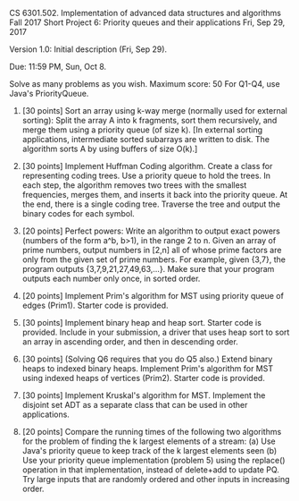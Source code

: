 
CS 6301.502. Implementation of advanced data structures and algorithms
Fall 2017
Short Project 6: Priority queues and their applications
Fri, Sep 29, 2017

Version 1.0: Initial description (Fri, Sep 29).

Due: 11:59 PM, Sun, Oct 8.

Solve as many problems as you wish.  Maximum score: 50
For Q1-Q4, use Java's PriorityQueue.

1. [30 points]
   Sort an array using k-way merge (normally used for external sorting):
   Split the array A into k fragments, sort them recursively, and merge them
   using a priority queue (of size k).
   [In external sorting applications, intermediate sorted subarrays are
    written to disk.  The algorithm sorts A by using buffers of size O(k).]

2. [30 points]
   Implement Huffman Coding algorithm.  Create a class for representing coding
   trees.  Use a priority queue to hold the trees.  In each step, the algorithm
   removes two trees with the smallest frequencies, merges them, and inserts it
   back into the priority queue.  At the end, there is a single coding tree. 
   Traverse the tree and output the binary codes for each symbol.

3. [20 points]
   Perfect powers: Write an algorithm to output exact powers (numbers of the
   form a^b, b>1), in the range 2 to n. 
   Given an array of prime numbers, output numbers in [2,n] all of whose
   prime factors are only from the given set of prime numbers.
   For example, given {3,7}, the program outputs {3,7,9,21,27,49,63,...}.
   Make sure that your program outputs each number only once, in sorted order.

4. [20 points]
   Implement Prim's algorithm for MST using priority queue of edges (Prim1).
   Starter code is provided.

5. [30 points]
   Implement binary heap and heap sort.  Starter code is provided.
   Include in your submission, a driver that uses heap sort to sort an array
   in ascending order, and then in descending order.

6. [30 points] (Solving Q6 requires that you do Q5 also.)
   Extend binary heaps to indexed binary heaps.  Implement Prim's algorithm
   for MST using indexed heaps of vertices (Prim2).  Starter code is provided.

7. [30 points]
   Implement Kruskal's algorithm for MST.  Implement the disjoint set ADT
   as a separate class that can be used in other applications.

8. [20 points]
   Compare the running times of the following two algorithms for the problem of
   finding the k largest elements of a stream:
   (a) Use Java's priority queue to keep track of the k largest elements seen
   (b) Use your priority queue implementation (problem 5) using the replace()
       operation in that implementation, instead of delete+add to update PQ.
   Try large inputs that are randomly ordered and other inputs in increasing order.

